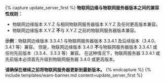 {% capture update_server_first %}
**物联网边缘与物联网服务器版本之间的兼容性规则：**
* 物联网边缘版本 X.Y.Z 与相同物联网服务器版本 X.Y.Z 及任何更高版本兼容。
* 物联网边缘版本 X.Y.Z **不**与 X.Y.Z 之前的物联网服务器版本兼容。

**示例**：物联网边缘版本 3.3.4.1 与物联网服务器版本 3.3.4.1 及后续版本（3.4.0、3.4.1 等）兼容。
但是，物联网边缘版本 3.4.0 **不**与物联网服务器版本 3.3.4.1 或任何先前版本（3.3.4、3.3.3 等）兼容。
在这种情况下，物联网服务器 3.3.4.1 或先前版本必须首先升级到物联网服务器 3.4.0 或更高版本。

**请确保在继续之前将物联网服务器更新到最新版本。**
{% endcapture %}
{% include templates/warn-banner.md content=update_server_first %}